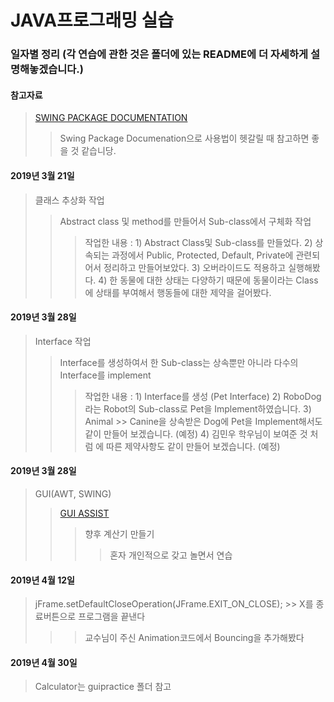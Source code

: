 **JAVA프로그래밍 실습**
=================

### 일자별 정리 (각 연습에 관한 것은 폴더에 있는 README에 더 자세하게 설명해놓겠습니다.)

#### 참고자료
> [SWING PACKAGE DOCUMENTATION](https://docs.oracle.com/javase/8/docs/api/index.html?javax/swing/package-summary.html "SWING PACKAGE DOCUMENTATION")
>> Swing Package Documenation으로 사용법이 헷갈릴 때 참고하면 좋을 것 같습니당.

#### 2019년 3월 21일
> 클래스 추상화 작업
>> Abstract class 및 method를 만들어서 Sub-class에서 구체화 작업
>>> 작업한 내용 : 1) Abstract Class및 Sub-class를 만들었다. 2) 상속되는 과정에서 Public, Protected, Default, Private에 관련되어서 정리하고 만들어보았다. 3) 오버라이드도 적용하고 실행해봤다. 4) 한 동물에 대한 상태는 다양하기 때문에 동물이라는 Class에 상태를 부여해서 행동들에 대한 제약을 걸어봤다.

#### 2019년 3월 28일
> Interface 작업
>> Interface를 생성하여서 한 Sub-class는 상속뿐만 아니라 다수의 Interface를 implement
>>> 작업한 내용 : 1) Interface를 생성 (Pet Interface) 2) RoboDog라는 Robot의 Sub-class로 Pet을 Implement하였습니다. 3) Animal >> Canine을 상속받은 Dog에 Pet을 Implement해서도 같이 만들어 보겠습니다. (예정) 4) 김민우 학우님이 보여준 것 처럼 <Type>에 따른 제약사항도 같이 만들어 보겠습니다. (예정)

#### 2019년 3월 28일
> GUI(AWT, SWING)
>> [GUI ASSIST](https://programmingsummaries.tistory.com/61 "GUI ASSIST LINK (참고)")
>>> 향후 계산기 만들기
>>>> 혼자 개인적으로 갖고 놀면서 연습

#### 2019년 4월 12일
> jFrame.setDefaultCloseOperation(JFrame.EXIT_ON_CLOSE); >> X를 종료버튼으로 프로그램을 끝낸다
>>> 교수님이 주신 Animation코드에서 Bouncing을 추가해봤다

#### 2019년 4월 30일
> Calculator는 guipractice 폴더 참고